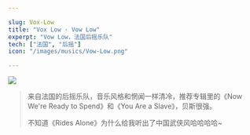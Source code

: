 ```yaml
---

slug: Vox-Low
title: "Vox Low · Vow Low"
experpt: "Vow Low，法国后摇乐队"
tech: ["法国", "后摇"]
icon: "/images/musics/Vow-Low.png"

---
```


![](https://files.catbox.moe/74hr05.png)



> 来自法国的后摇乐队，音乐风格和惘闻一样清冷，推荐专辑里的《Now We're Ready to Spend》和《You Are a Slave》，贝斯很强。
>
> 不知道《Rides Alone》为什么给我听出了中国武侠风哈哈哈哈~